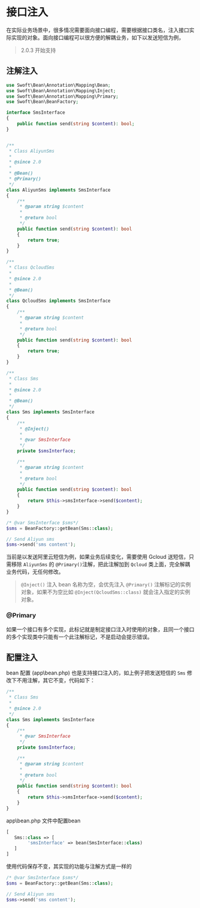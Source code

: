 # 接口注入

在实际业务场景中，很多情况需要面向接口编程，需要根据接口类名，注入接口实际实现的对象。面向接口编程可以很方便的解耦业务，如下以发送短信为例，


> 2.0.3 开始支持

## 注解注入

```php
use Swoft\Bean\Annotation\Mapping\Bean;
use Swoft\Bean\Annotation\Mapping\Inject;
use Swoft\Bean\Annotation\Mapping\Primary;
use Swoft\Bean\BeanFactory;

interface SmsInterface
{
    public function send(string $content): bool;
}


/**
 * Class AliyunSms
 *
 * @since 2.0
 *
 * @Bean()
 * @Primary()
 */
class AliyunSms implements SmsInterface
{
    /**
     * @param string $content
     *
     * @return bool
     */
    public function send(string $content): bool
    {
        return true;
    }
}

/**
 * Class QcloudSms
 *
 * @since 2.0
 *
 * @Bean()
 */
class QcloudSms implements SmsInterface
{
    /**
     * @param string $content
     *
     * @return bool
     */
    public function send(string $content): bool
    {
        return true;
    }
}

/**
 * Class Sms
 *
 * @since 2.0
 *
 * @Bean()
 */
class Sms implements SmsInterface
{
    /**
     * @Inject()
     *
     * @var SmsInterface
     */
    private $smsInterface;

    /**
     * @param string $content
     *
     * @return bool
     */
    public function send(string $content): bool
    {
        return $this->smsInterface->send($content);
    }
}

/* @var SmsInterface $sms*/
$sms = BeanFactory::getBean(Sms::class);

// Send Aliyun sms
$sms->send('sms content');
```

当前是以发送阿里云短信为例，如果业务后续变化，需要使用 Gcloud 送短信，只需移除 `AliyunSms` 的 `@Primary()`注解，把此注解加到 `Qcloud` 类上面，完全解耦业务代码，无任何修改。

> `@Inject()` 注入 bean 名称为空，会优先注入 `@Primary()` 注解标记的实例对象，如果不为空比如 `@Inject(QcloudSms::class)` 就会注入指定的实例对象。
### @Primary

如果一个接口有多个实现，此标记就是制定接口注入时使用的对象，且同一个接口的多个实现类中只能有一个此注解标记，不是启动会提示错误。

## 配置注入

bean 配置 (app\bean.php) 也是支持接口注入的，如上例子把发送短信的 `Sms` 修改下不用注解，其它不变，代码如下：

```php
/**
 * Class Sms
 *
 * @since 2.0
 */
class Sms implements SmsInterface
{
    /**
     * @var SmsInterface
     */
    private $smsInterface;

    /**
     * @param string $content
     *
     * @return bool
     */
    public function send(string $content): bool
    {
        return $this->smsInterface->send($content);
    }
}
```

app\bean.php 文件中配置bean

```php
[
   Sms::class => [
        'smsInterface' => bean(SmsInterface::class)
   ]
]
```

使用代码保存不变，其实现的功能与注解方式是一样的

```php
/* @var SmsInterface $sms*/
$sms = BeanFactory::getBean(Sms::class);

// Send Aliyun sms
$sms->send('sms content');
```
